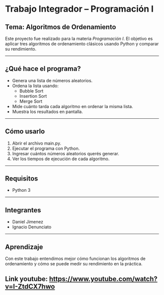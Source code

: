# Trabajo Integrador – Programación I

## Tema: Algoritmos de Ordenamiento

Este proyecto fue realizado para la materia *Programación I*. El objetivo es aplicar tres algoritmos de ordenamiento clásicos usando Python y comparar su rendimiento.

---

## ¿Qué hace el programa?

- Genera una lista de números aleatorios.
- Ordena la lista usando:
  - Bubble Sort
  - Insertion Sort
  - Merge Sort
- Mide cuánto tarda cada algoritmo en ordenar la misma lista.
- Muestra los resultados en pantalla.

---

## Cómo usarlo

1. Abrir el archivo main.py.
2. Ejecutar el programa con Python.
3. Ingresar cuántos números aleatorios querés generar.
4. Ver los tiempos de ejecución de cada algoritmo.

---

## Requisitos

- Python 3

---

## Integrantes

- Daniel Jimenez 
- Ignacio Denunciato

---

## Aprendizaje

Con este trabajo entendimos mejor cómo funcionan los algoritmos de ordenamiento y cómo se puede medir su rendimiento en la práctica.

## Link youtube: https://www.youtube.com/watch?v=I-ZtdCX7hwo
